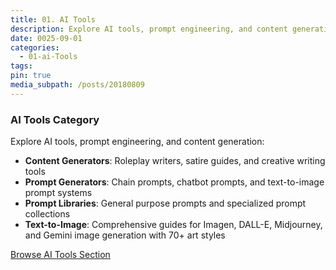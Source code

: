 ```yaml
---
title: 01. AI Tools
description: Explore AI tools, prompt engineering, and content generation
date: 0025-09-01
categories:
  - 01-ai-Tools
tags:
pin: true
media_subpath: /posts/20180809
---
```

### AI Tools Category

Explore AI tools, prompt engineering, and content generation:
- **Content Generators**: Roleplay writers, satire guides, and creative writing tools
- **Prompt Generators**: Chain prompts, chatbot prompts, and text-to-image prompt systems
- **Prompt Libraries**: General purpose prompts and specialized prompt collections
- **Text-to-Image**: Comprehensive guides for Imagen, DALL-E, Midjourney, and Gemini image generation with 70+ art styles

[Browse AI Tools Section](/VP-KB-v3/Content/01-ai-tools/)